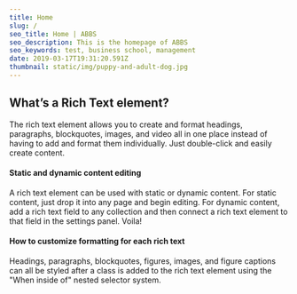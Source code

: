 ```yaml
---
title: Home
slug: /
seo_title: Home | ABBS
seo_description: This is the homepage of ABBS
seo_keywords: test, business school, management
date: 2019-03-17T19:31:20.591Z
thumbnail: static/img/puppy-and-adult-dog.jpg
---
```

<h2>What’s a Rich Text element?</h2>
            <p>The rich text element allows you to create and format headings, paragraphs, blockquotes, images, and video all in one place instead of having to add and format them individually. Just double-click and easily create content.</p>
            <h4>Static and dynamic content editing</h4>
            <p>A rich text element can be used with static or dynamic content. For static content, just drop it into any page and begin editing. For dynamic content, add a rich text field to any collection and then connect a rich text element to that field in the settings panel. Voila!</p>
            <h4>How to customize formatting for each rich text</h4>
            <p>Headings, paragraphs, blockquotes, figures, images, and figure captions can all be styled after a class is added to the rich text element using the &quot;When inside of&quot; nested selector system.</p>
            <h2>‍</h2>